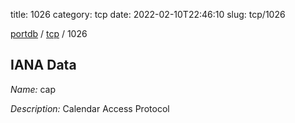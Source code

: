 title: 1026
category: tcp
date: 2022-02-10T22:46:10
slug: tcp/1026

[portdb](/) / [tcp](/category/tcp.html) / 1026


## IANA Data

_Name:_ cap

_Description:_ Calendar Access Protocol

